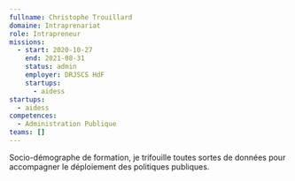 ```yaml
---
fullname: Christophe Trouillard
domaine: Intraprenariat
role: Intrapreneur
missions:
  - start: 2020-10-27
    end: 2021-08-31
    status: admin
    employer: DRJSCS HdF
    startups:
      - aidess
startups:
  - aidess
competences:
  - Administration Publique
teams: []
---
```

Socio-démographe de formation, je trifouille toutes sortes de données pour accompagner le déploiement des politiques publiques.